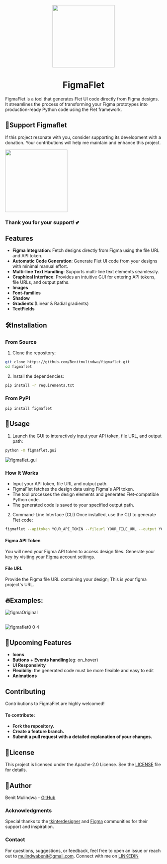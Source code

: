 <p align="center">
  <img align="center" src="https://github.com/user-attachments/assets/7c2116cd-b31d-464d-b024-9001292e149e" width=200 height=200>
</p>


<h1 align="center"> FigmaFlet </h1>

FigmaFlet is a tool that generates Flet UI code directly from Figma designs. It streamlines the process of transforming your Figma prototypes into production-ready Python code using the Flet framework. 
## 🦋Support Figmaflet
If this project resonate with you, consider supporting its development with a donation. Your contributions will help me maintain and enhance this project. 

<a href="https://www.paypal.com/donate/?hosted_button_id=7L6XHBCCZL9K4"> 
<img src="https://img.shields.io/badge/Donate-PayPal-blue.svg" width="200">
</a>

### Thank you for your support! 💕

## Features

- **Figma Integration**: Fetch designs directly from Figma using the file URL and API token.
- **Automatic Code Generation**: Generate Flet UI code from your designs with minimal manual effort.
- **Multi-line Text Handling**: Supports multi-line text elements seamlessly.
- **Graphical Interface**: Provides an intuitive GUI for entering API tokens, file URLs, and output paths.
- **Images**
- **Font-families**
- **Shadow**
- **Gradients**:(Linear & Radial gradients)
- **TextFields**

## 🛠Installation

### From Source
1. Clone the repository:
```bash
git clone https://github.com/Benitmulindwa/figmaflet.git
cd figmaflet
```
2. Install the dependencies:
```bash
pip install -r requirements.txt
```
### From PyPI

```
pip install figmaflet
```

## 🧰Usage

1. Launch the GUI to interactively input your API token, file URL, and output path:

```bash
python -m figmaflet.gui
```
![figmaflet_gui](https://github.com/user-attachments/assets/10ed6ffa-9deb-4e7d-94b2-11489d4ebf23)
### How It Works
- Input your API token, file URL and output path.
- FigmaFlet fetches the design data using Figma's API token.
- The tool processes the design elements and generates Flet-compatible Python code.
- The generated code is saved to your specified output path.

2. Command-Line Interface (CLI)
Once installed, use the CLI to generate Flet code:

```bash
figmaflet --apitoken YOUR_API_TOKEN --fileurl YOUR_FILE_URL --output YOUR_OUTPUT_PATH
```

#### Figma API Token
You will need your Figma API token to access design files. Generate your key by visiting your [Figma](https://figma.com) account settings.

#### File URL
Provide the Figma file URL containing your design; This is your figma project's URL.

## 🔥Examples:

![figmaOriginal](https://github.com/user-attachments/assets/054e5b07-aece-45ba-812b-4b6dceaaeb86)
##
![figmaflet0 0 4](https://github.com/user-attachments/assets/5fd92ffe-7c82-4f52-8dcd-85585a70d553)

## 🌱Upcoming Features
- **Icons**
- **Buttons** + **Events handling**(eg: on_hover)
- **UI Responsivity**
- **Flexibiliy**: the generated code must be more flexible and easy to edit
- **Animations**


## Contributing
Contributions to FigmaFlet are highly welcomed! 

#### To contribute:

- **Fork the repository.**
- **Create a feature branch.**
- **Submit a pull request with a detailed explanation of your changes.**
## 📜License
This project is licensed under the Apache-2.0 License. See the [LICENSE](LICENSE) file for details.

## 📝Author
Benit Mulindwa - [GitHub](https://github.com/benitmulindwa)

### Acknowledgments
Special thanks to the [tkinterdesigner](https://github.com/ParthJadhav/Tkinter-Designer?tab=readme-ov-file) and [Figma](https://figma.com) communities for their support and inspiration.

### Contact
For questions, suggestions, or feedback, feel free to open an issue or reach out to mulindwabenit@gmail.com.
Connect with me on [LINKEDIN](https://www.linkedin.com/in/benit-mulindwa-06b11122a/)

